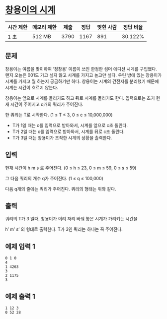 # [창용이의 시계](https://www.acmicpc.net/problem/12840)

| 시간 제한 | 메모리 제한 | 제출 | 정답 | 맞힌 사람 | 정답 비율 |
| --- | --- | --- | --- | --- | --- |
| 1 초 | 512 MB | 3790 | 1167 | 891 | 30.122% |

## 문제

창용이는 여름을 맞이하여 ‘정창용’ 이름이 쓰인 한정판 섬머 에디션 시계를 구입했다. 왠지 오늘은 001도 가고 싶지 않고 시계를 가지고 놀고만 싶다. 우린 방에 있는 창용이가 시계를 가지고 뭘 하는지 궁금하기만 하다. 창용이는 시계의 건전지를 분리했기 때문에 시계는 시간이 흐르지 않는다.

창용이는 앞으로 시계를 돌리기도 하고 뒤로 시계를 돌리기도 한다. 입력으로는 초기 현재 시간이 주어지고 q개의 쿼리가 주어진다.

한 쿼리는 T로 시작한다. (1 ≤ T ≤ 3, 0 ≤ c ≤ 10,000,000)

- T가 1일 때는 c를 입력으로 받아와서, 시계를 앞으로 c초 돌린다.
- T가 2일 때는 c를 입력으로 받아와서, 시계를 뒤로 c초 돌린다.
- T가 3일 때는 창용이가 조작한 시계의 상황을 출력한다.

## 입력

현재 시간이 h m s 로 주어진다. (0 ≤ h ≤ 23, 0 ≤ m ≤ 59, 0 ≤ s ≤ 59)

그 다음 쿼리의 개수 q가 주어진다. (1 ≤ q ≤ 100,000)

다음 q개의 줄에는 쿼리가 주어진다. 쿼리의 형태는 위와 같다.

## 출력

쿼리의 T가 3 일때, 창용이가 이리 저리 바꿔 놓은 시계가 가리키는 시간을

h’ m’ s’ 의 형태로 출력한다. T가 3인 쿼리는 하나는 꼭 주어진다.

## 예제 입력 1

```
0 1 0
4
1 4263
3
2 1175
3

```

## 예제 출력 1

```
1 12 3
0 52 28
```
